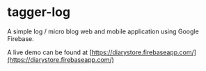 # tagger-log
A simple log / micro blog web and mobile application using Google Firebase.

A live demo can be found at [https://diarystore.firebaseapp.com/](https://diarystore.firebaseapp.com/)
